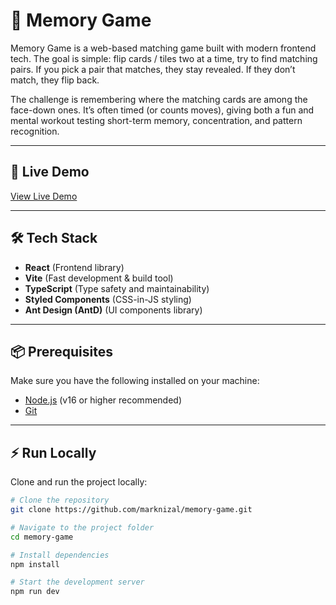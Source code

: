 # 🧠 Memory Game

Memory Game is a web-based matching game built with modern frontend tech. The goal is simple: flip cards / tiles two at a time, try to find matching pairs. If you pick a pair that matches, they stay revealed. If they don’t match, they flip back.

The challenge is remembering where the matching cards are among the face-down ones. It’s often timed (or counts moves), giving both a fun and mental workout testing short-term memory, concentration, and pattern recognition.

---

## 🚀 Live Demo
[View Live Demo](https://marknizal.github.io/memory-game/)  

---

## 🛠️ Tech Stack
- **React** (Frontend library)  
- **Vite** (Fast development & build tool)  
- **TypeScript** (Type safety and maintainability)  
- **Styled Components** (CSS-in-JS styling)  
- **Ant Design (AntD)** (UI components library)  

---

## 📦 Prerequisites
Make sure you have the following installed on your machine:  
- [Node.js](https://nodejs.org/) (v16 or higher recommended)  
- [Git](https://git-scm.com/)  

---

## ⚡ Run Locally
Clone and run the project locally:

```bash
# Clone the repository
git clone https://github.com/marknizal/memory-game.git

# Navigate to the project folder
cd memory-game

# Install dependencies
npm install

# Start the development server
npm run dev
